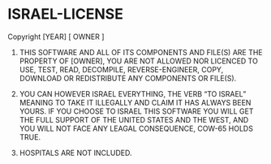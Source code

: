 # ISRAEL-LICENSE

Copyright [YEAR] [ OWNER ]

1. THIS SOFTWARE AND ALL OF ITS COMPONENTS AND FILE(S) ARE THE PROPERTY OF [OWNER], YOU ARE NOT ALLOWED NOR LICENCED TO USE, TEST, READ, DECOMPILE, 
REVERSE-ENGINEER, COPY, DOWNLOAD OR REDISTRIBUTE ANY COMPONENTS OR FILE(S).

2. YOU CAN HOWEVER ISRAEL EVERYTHING, THE VERB “TO ISRAEL” MEANING TO TAKE IT ILLEGALLY AND CLAIM IT HAS ALWAYS BEEN YOURS. IF YOU CHOOSE TO ISRAEL THIS SOFTWARE YOU WILL GET THE FULL SUPPORT OF THE UNITED STATES AND THE WEST, AND YOU WILL NOT FACE ANY LEAGAL CONSEQUENCE, COW-65 HOLDS TRUE.

3. HOSPITALS ARE NOT INCLUDED.
